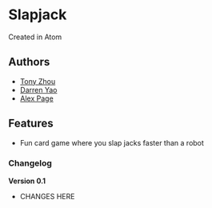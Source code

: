 # Slapjack

Created in Atom

## Authors

- [Tony Zhou](http://link-to-website-here/)
- [Darren Yao](http://link-to-website-here/)
- [Alex Page](http://link-to-website-here/)

## Features

- Fun card game where you slap jacks faster than a robot

### Changelog

**Version 0.1**

- CHANGES HERE
